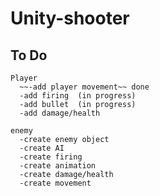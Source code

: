 # Unity-shooter

## To Do 
```
Player
  ~~-add player movement~~ done
  -add firing  (in progress)
  -add bullet  (in progress)
  -add damage/health  
```  
```  
enemy
  -create enemy object
  -create AI
  -create firing
  -create animation
  -create damage/health
  -create movement
```

